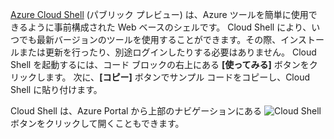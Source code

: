 [Azure Cloud Shell](https://docs.microsoft.com/azure/cloud-shell/quickstart) (パブリック プレビュー) は、Azure ツールを簡単に使用できるように事前構成された Web ベースのシェルです。 Cloud Shell により、いつでも最新バージョンのツールを使用することができます。その際、インストールまたは更新を行ったり、別途ログインしたりする必要はありません。 Cloud Shell を起動するには、コード ブロックの右上にある **[使ってみる]** ボタンをクリックします。 次に、**[コピー]** ボタンでサンプル コードをコピーし、Cloud Shell に貼り付けます。

Cloud Shell は、Azure Portal から上部のナビゲーションにある  ![Cloud Shell](../media/cloud-shell-try-it/cs-button.png) ボタンをクリックして開くこともできます。 
 



